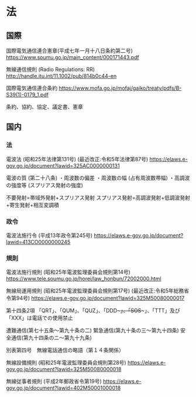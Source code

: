 # 法

## 国際

国際電気通信連合憲章(平成七年一月十八日条約第二号)
https://www.soumu.go.jp/main_content/000171443.pdf 

無線通信規則
(Radio Regulations: RR)
http://handle.itu.int/11.1002/pub/814b0c44-en

国際電気通信連合条約
https://www.mofa.go.jp/mofaj/gaiko/treaty/pdfs/B-S39(1)-0179_1.pdf


条約、協約、協定、議定書、憲章




## 国内
### 法
電波法
(昭和25年法律第131号)
(最近改正:令和5年法律第87号)
https://elaws.e-gov.go.jp/document?lawid=325AC0000000131

電波の質 (第二十八条)
・周波数の偏差
・周波数の幅 (占有周波数帯幅)
・高調波の強度等 (スプリアス発射の強度)

不要発射=帯域外発射+スプリアス発射
スプリアス発射=高調波発射+低調波発射+寄生発射+相互変調積

### 政令
電波法施行令
(平成13年政令第245号)
https://elaws.e-gov.go.jp/document?lawid=413CO0000000245

### 規則
電波法施行規則
(昭和25年電波監理委員会規則第14号)
https://www.tele.soumu.go.jp/horei/law_honbun/72002000.html

無線局運用規則
(昭和25年電波監理委員会規則第17号)
(最近改正:令和5年総務省令第94号)
https://elaws.e-gov.go.jp/document?lawid=325M50080000017

第十四条2項
「QRT」、「QUM」、「QUZ」、「DDD~~~」、「SOS~~~」、「TTT」及び「XXX」は電話での使用禁止


遭難通信(第七十五条〜第九十条の二) 
緊急通信(第九十条の三〜第九十四条) 
安全通信(第九十四条のニ〜第九十九条) 


別表第四号　無線電話通信の略語（第１４条関係）

無線設備規則
(昭和25年電波監理委員会規則第28号)
https://elaws.e-gov.go.jp/document?lawid=325M50080000018


無線従事者規則
(平成2年郵政省令第19号)
https://elaws.e-gov.go.jp/document?lawid=402M50001000018

